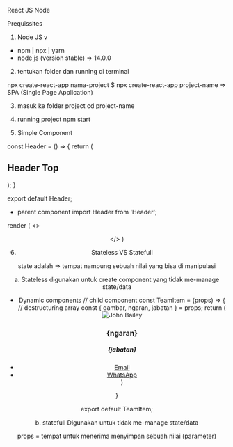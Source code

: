 React JS Node


Prequissites
1. Node JS v
- npm | npx | yarn
- node js (version stable) => 14.0.0
2. tentukan folder dan running di terminal

npx create-react-app nama-project
$ npx create-react-app project-name => SPA (Single Page Application)

3. masuk ke folder project
cd project-name

4. running project
npm start

5. Simple Component

const Header = () => {
  return (
    <div className='header-top'>
      <div className='container'>
        <h2>Header Top</h2>
      </div>
    </div>
  );
}

export default Header;

- parent component
import Header from 'Header';

render (
  <>
    <Header />
    <Banner />
    <Footer />
  </>
)



6. Stateless VS Statefull

state adalah => tempat nampung sebuah nilai yang bisa di manipulasi

a. Stateless
digunakan untuk create component yang tidak me-manage state/data

- Dynamic components
// child component
const TeamItem = (props) => {
  // destructuring array
  const { gambar, ngaran, jabatan } = props;
  return (
    <div className="say-hi-item">
      <div className="say-hi__img">
        <img className="say-hi__img__el" src={gambar alt="John Bailey" />
        </div>
      <div className="say-hi__txt">
        <h3 className="say-hi__nm">{ngaran}</h3>
        <h5 className="say-hi__pstn">{jabatan}</h5>
      </div>
      <div className="say-hi__sosmed">
        <li classname="say-hi__sosmed__item">
          <a className="say-hi__somed__lnk--email" href="#">Email</a>
        </li>
        <li classname="say-hi__sosmed__item">
          <a className="say-hi__somed__lnk--whatsapp" href="#">WhatsApp</a>
        </li>
      </div>
  )
}

export default TeamItem;


b. statefull
Digunakan untuk tidak me-manage state/data


props = tempat untuk menerima menyimpan sebuah nilai (parameter)

